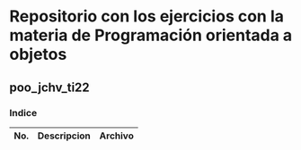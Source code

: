 
# Repositorio con los ejercicios con la materia de Programación orientada a objetos

## poo_jchv_ti22

### Indice

|No.|Descripcion          |Archivo
|--|--|--|
